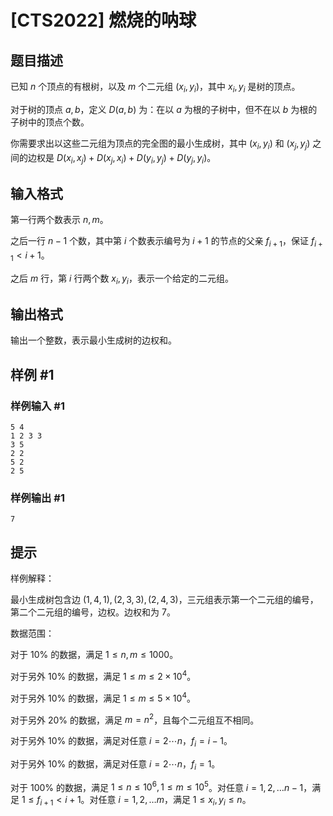 # [CTS2022] 燃烧的呐球

## 题目描述

已知 $n$ 个顶点的有根树，以及 $m$ 个二元组 $(x_i,y_i)$，其中 $x_i,y_i$ 是树的顶点。

对于树的顶点 $a,b$，定义 $D(a,b)$ 为：在以 $a$ 为根的子树中，但不在以 $b$ 为根的子树中的顶点个数。

你需要求出以这些二元组为顶点的完全图的最小生成树，其中 $(x_i,y_i)$ 和 $(x_j,y_j)$ 之间的边权是 $D(x_i,x_j)+D(x_j,x_i)+D(y_i,y_j)+D(y_j,y_i)$。

## 输入格式

第一行两个数表示 $n,m$。

之后一行 $n-1$ 个数，其中第 $i$ 个数表示编号为 $i+1$ 的节点的父亲 $f_{i+1}$，保证 $f_{i+1}< i+1$。

之后 $m$ 行，第 $i$ 行两个数 $x_i,y_i$，表示一个给定的二元组。

## 输出格式

输出一个整数，表示最小生成树的边权和。

## 样例 #1

### 样例输入 #1
```
5 4
1 2 3 3
3 5
2 2
5 2
2 5
```

### 样例输出 #1

```
7
```

## 提示

样例解释：

最小生成树包含边 $(1,4,1),(2,3,3),(2,4,3)$，三元组表示第一个二元组的编号，第二个二元组的编号，边权。边权和为 $7$。

数据范围：

对于 $10\%$ 的数据，满足 $1\le n,m\le 1000$。

对于另外 $10\%$ 的数据，满足 $1\le m\le 2\times 10^4$。

对于另外 $10\%$ 的数据，满足 $1\le m\le 5\times 10^4$。

对于另外 $20\%$ 的数据，满足 $m=n^2$，且每个二元组互不相同。

对于另外 $10\%$ 的数据，满足对任意 $i=2\cdots n$，$f_i=i-1$。

对于另外 $10\%$ 的数据，满足对任意 $i=2\cdots n$，$f_i=1$。

对于 $100\%$ 的数据，满足 $1\le n\le 10^6,1\le m\le 10^5$。对任意 $i=1,2,\dots n-1$，满足 $1\le f_{i+1}<i+1$。对任意 $i=1,2,\dots m$，满足 $1\le x_i,y_i\le n$。

